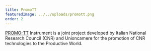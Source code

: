 ```yaml
---
title: PromoTT
featuredImage: ../../uploads/promott.png
order: 2
---
```


[PROMO-TT](https://promott.cnr.it/en) Instrument is a joint project developed by Italian National Research Council (CNR) and Unioncamere for the promotion of CNR technologies to the Productive World.
